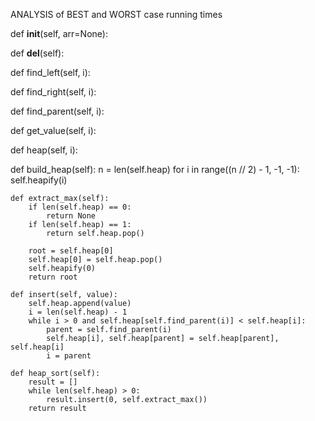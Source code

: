 ANALYSIS of BEST and WORST case running times

def __init__(self, arr=None):

def __del__(self):


def find_left(self, i):


def find_right(self, i):


def find_parent(self, i):

def get_value(self, i):

def heap(self, i):

def build_heap(self):
        n = len(self.heap)
        for i in range((n // 2) - 1, -1, -1):
            self.heapify(i)

    def extract_max(self):
        if len(self.heap) == 0:
            return None
        if len(self.heap) == 1:
            return self.heap.pop()

        root = self.heap[0]
        self.heap[0] = self.heap.pop()
        self.heapify(0)
        return root

    def insert(self, value):
        self.heap.append(value)
        i = len(self.heap) - 1
        while i > 0 and self.heap[self.find_parent(i)] < self.heap[i]:
            parent = self.find_parent(i)
            self.heap[i], self.heap[parent] = self.heap[parent], self.heap[i]
            i = parent

    def heap_sort(self):
        result = []
        while len(self.heap) > 0:
            result.insert(0, self.extract_max())
        return result
